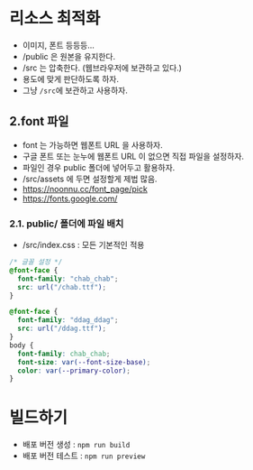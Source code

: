 # 리소스 최적화

- 이미지, 폰트 등등등...
- /public 은 원본을 유지한다.
- /src 는 압축한다. (웹브라우저에 보관하고 있다.)
- 용도에 맞게 판단하도록 하자.
- 그냥 `/src`에 보관하고 사용하자.

## 2.font 파일

- font 는 가능하면 웹폰트 URL 을 사용하자.
- 구글 폰트 또는 눈누에 웹폰트 URL 이 없으면 직접 파일을 설정하자.
- 파일인 경우 public 폴더에 넣어두고 활용하자.
- /src/assets 에 두면 설정할게 제법 많음.
- https://noonnu.cc/font_page/pick
- https://fonts.google.com/

### 2.1. public/ 폴더에 파일 배치

- /src/index.css : 모든 기본적인 적용

```css
/* 글꼴 설정 */
@font-face {
  font-family: "chab_chab";
  src: url("/chab.ttf");
}

@font-face {
  font-family: "ddag_ddag";
  src: url("/ddag.ttf");
}
body {
  font-family: chab_chab;
  font-size: var(--font-size-base);
  color: var(--primary-color);
}
```

# 빌드하기

- 배포 버전 생성 : `npm run build`
- 배포 버전 테스트 : `npm run preview`
